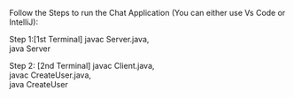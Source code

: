Follow the Steps to run the Chat Application (You can either use Vs Code or IntelliJ):

Step 1:[1st Terminal]
javac Server.java,  
java Server  

Step 2: [2nd Terminal]
javac Client.java,  
javac CreateUser.java,  
java CreateUser  

